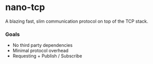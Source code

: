 # nano-tcp

A blazing fast, slim communication protocol on top of the TCP stack.

### Goals

- No third party dependencies
- Minimal protocol overhead
- Requesting + Publish / Subscribe
